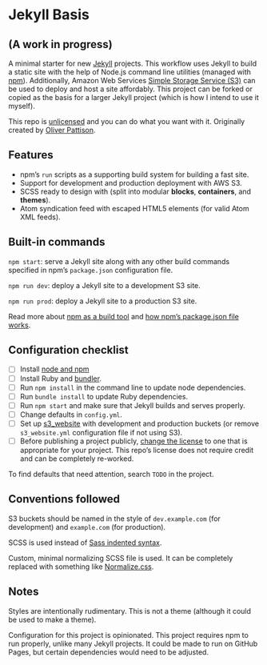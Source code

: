 # Jekyll Basis

## (A work in progress)

A minimal starter for new [Jekyll](http://jekyllrb.com/) projects. This workflow uses Jekyll to build a static site with the help of Node.js command line utilities (managed with [npm](https://www.npmjs.com)). Additionally, Amazon Web Services [Simple Storage Service (S3)](https://aws.amazon.com/s3/) can be used to deploy and host a site affordably. This project can be forked or copied as the basis for a larger Jekyll project (which is how I intend to use it myself).

This repo is [unlicensed](http://unlicense.org/) and you can do what you want with it. Originally created by [Oliver Pattison](https://olivermak.es/).

## Features

- npm’s `run` scripts as a supporting build system for building a fast site.
- Support for development and production deployment with AWS S3.
- SCSS ready to design with (split into modular **blocks**, **containers**, and **themes**).
- Atom syndication feed with escaped HTML5 elements (for valid Atom XML feeds).

## Built-in commands

`npm start`: serve a Jekyll site along with any other build commands specified in npm’s `package.json` configuration file.

`npm run dev`: deploy a Jekyll site to a development S3 site.

`npm run prod`: deploy a Jekyll site to a production S3 site.

Read more about [npm as a build tool](http://blog.keithcirkel.co.uk/how-to-use-npm-as-a-build-tool/) and [how npm’s package.json file works](https://docs.npmjs.com/files/package.json).

## Configuration checklist

- [ ] Install [node and npm](https://nodejs.org/en/)
- [ ] Install Ruby and [bundler](http://bundler.io).
- [ ] Run `npm install` in the command line to update node dependencies.
- [ ] Run `bundle install` to update Ruby dependencies.
- [ ] Run `npm start` and make sure that Jekyll builds and serves properly.
- [ ] Change defaults in `config.yml`.
- [ ] Set up [s3_website](https://github.com/laurilehmijoki/s3_website) with development and production buckets (or remove `s3_website.yml` configuration file if not using S3).
- [ ] Before publishing a project publicly, [change the license](http://choosealicense.com) to one that is appropriate for your project. This repo’s license does not require credit and can be completely re-worked.

To find defaults that need attention, search `TODO` in the project.

## Conventions followed

S3 buckets should be named in the style of `dev.example.com` (for development) and `example.com` (for production).

SCSS is used instead of [Sass indented syntax](http://thesassway.com/editorial/sass-vs-scss-which-syntax-is-better).

Custom, minimal normalizing SCSS file is used. It can be completely replaced with something like [Normalize.css](https://necolas.github.io/normalize.css/).

## Notes

Styles are intentionally rudimentary. This is not a theme (although it could be used to make a theme).

Configuration for this project is opinionated. This project requires npm to run properly, unlike many Jekyll projects. It could be made to run on GitHub Pages, but certain dependencies would need to be adjusted.
